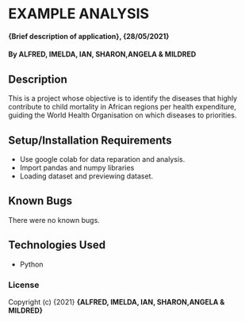 # EXAMPLE ANALYSIS
#### {Brief description of application}, {28/05/2021}
#### By ALFRED, IMELDA, IAN, SHARON,ANGELA & MILDRED
## Description
This is a project whose objective is to identify the diseases that highly contribute to child mortality in African regions per health expenditure, guiding the World Health Organisation on which diseases to priorities.
## Setup/Installation Requirements
* Use google colab for data reparation and analysis.
* Import pandas and numpy libraries
* Loading dataset and previewing dataset.
## Known Bugs
There were no known bugs.
## Technologies Used
* Python
### License
Copyright (c) {2021} **{ALFRED, IMELDA, IAN, SHARON,ANGELA & MILDRED}**
